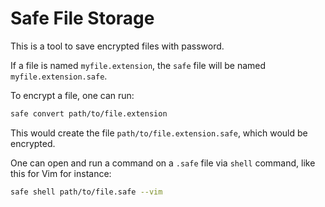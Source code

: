 # Safe File Storage

This is a tool to save encrypted files with password. 

If a file is named `myfile.extension`, the `safe` file will be named `myfile.extension.safe`. 

To encrypt a file, one can run:
```bash
safe convert path/to/file.extension
```
This would create the file `path/to/file.extension.safe`, which would be encrypted. 

One can open and run a command on a `.safe` file via `shell` command, like this 
for Vim for instance:

```bash
safe shell path/to/file.safe --vim 
```
